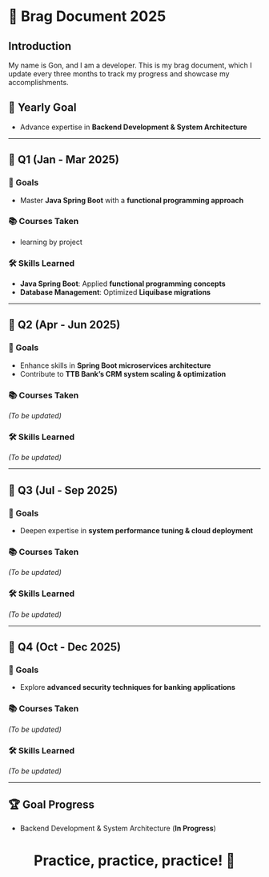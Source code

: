# 🚀 Brag Document 2025

## Introduction
My name is Gon, and I am a developer. This is my brag document, which I update every three months to track my progress and showcase my accomplishments.

## 🎯 Yearly Goal
- Advance expertise in **Backend Development & System Architecture**

---

## 📆 Q1 (Jan - Mar 2025)
### 🎯 Goals
- Master **Java Spring Boot** with a **functional programming approach**

### 📚 Courses Taken
- learning by project

### 🛠️ Skills Learned
- **Java Spring Boot**: Applied **functional programming concepts**
- **Database Management**: Optimized **Liquibase migrations**

---

## 📆 Q2 (Apr - Jun 2025)
### 🎯 Goals
- Enhance skills in **Spring Boot microservices architecture**
- Contribute to **TTB Bank’s CRM system scaling & optimization**

### 📚 Courses Taken
_(To be updated)_

### 🛠️ Skills Learned
_(To be updated)_

---

## 📆 Q3 (Jul - Sep 2025)
### 🎯 Goals
- Deepen expertise in **system performance tuning & cloud deployment**

### 📚 Courses Taken
_(To be updated)_

### 🛠️ Skills Learned
_(To be updated)_

---

## 📆 Q4 (Oct - Dec 2025)
### 🎯 Goals
- Explore **advanced security techniques for banking applications**

### 📚 Courses Taken
_(To be updated)_

### 🛠️ Skills Learned
_(To be updated)_

---

## 🏆 Goal Progress
- Backend Development & System Architecture (**In Progress**)

<h1 align="center">Practice, practice, practice! 💪</h1>
